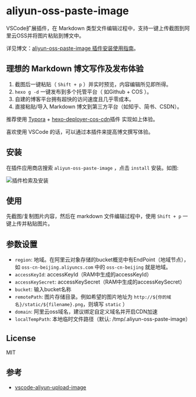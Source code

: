 # aliyun-oss-paste-image

VSCode扩展插件，在 Markdown 类型文件编辑过程中，支持一键上传截图到阿里云OSS并将图片粘贴到博文中。

详见博文：[aliyun-oss-paste-image 插件安装使用指南](https://www.lixl.cn/2020/021737756.html)。

## 理想的 Markdown 博文写作及发布体验

1. 截图后一键粘贴（ `Shift + p` ）并实时预览，内容编辑所见即所得。
2. `hexo g -d` 一键发布到多个托管平台（ 如Github + COS ）。
3. 自建的博客平台拥有超快的访问速度且几乎零成本。
4. 直接粘贴/导入 Markdown 博文到第三方平台（如知乎、简书、CSDN）。

推荐使用 [Typora](https://www.typora.io/) + [hexo-deployer-cos-cdn](https://www.lixl.cn/2020/020936412.html)插件 实现如上体验。

喜欢使用 VSCode 的话，可以通过本插件来提高博文撰写体验。

## 安装
在插件应用商店搜索 `aliyun-oss-paste-image` ，点击 `install` 安装。如图:

![插件检索及安装](https://pic.lixl.cn/2020/15da665cf0d5309abc2b054508b61d76.png)

## 使用

先截图/复制图片内容，然后在 markdown 文件编辑过程中，使用 `Shift + p` 一键上传并粘贴图片。

## 参数设置

- `region`: 地域。在阿里云对象存储的bucket概览中有EndPoint（地域节点），如 `oss-cn-beijing.aliyuncs.com` 中的 `oss-cn-beijing` 就是地域。
- `accessKeyId`: accessKeyId（RAM中生成的accessKeyId）
- `accessKeySecret`: accessKeySecret（RAM中生成的accessKeySecret）
- `bucket`: 输入bucket名称
- `remotePath`: 图片存储目录。例如希望的图片地址为 `http://${你的域名}/static/${filename}.png`，则填写 `static` ）
- `domain`: 阿里云oss域名，建议绑定自定义域名并开启CDN加速
- `localTempPath`: 本地临时文件路径（默认: /tmp/.aliyun-oss-paste-image）

## License

MIT

## 参考

- [vscode-aliyun-upload-image](https://marketplace.visualstudio.com/items?itemName=vvkee.aliyun-oss-upload-image)
